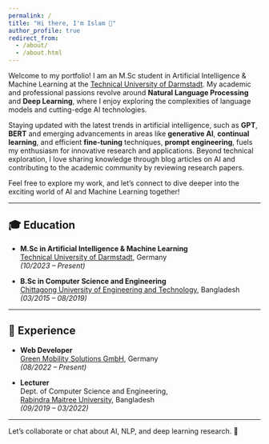 ```yaml
---
permalink: /
title: "Hi there, I'm Islam 👋"
author_profile: true
redirect_from:
  - /about/
  - /about.html
---
```


Welcome to my portfolio! I am an M.Sc student in Artificial Intelligence & Machine Learning at the [Technical University of Darmstadt](https://www.tu-darmstadt.de). My academic and professional passions revolve around **Natural Language Processing** and **Deep Learning**, where I enjoy exploring the complexities of language models and cutting-edge AI technologies.

Staying updated with the latest trends in artificial intelligence, such as **GPT**, **BERT** and emerging advancements in areas like **generative AI**, **continual learning**, and efficient **fine-tuning** techniques, **prompt engineering**, fuels my enthusiasm for innovative research and applications. Beyond technical exploration, I love sharing knowledge through blog articles on AI and contributing to the academic community by reviewing research papers.

Feel free to explore my work, and let’s connect to dive deeper into the exciting world of AI and Machine Learning together!

---

## 🎓 **Education**

- **M.Sc in Artificial Intelligence & Machine Learning**  
  [Technical University of Darmstadt](https://www.tu-darmstadt.de), Germany  
  _(10/2023 – Present)_

- **B.Sc in Computer Science and Engineering**  
  [Chittagong University of Engineering and Technology](https://www.cuet.ac.bd), Bangladesh  
  _(03/2015 – 08/2019)_

---

## 💼 **Experience**

- **Web Developer**  
  [Green Mobility Solutions GmbH](https://green-mobility-solutions.de/en), Germany  
  _(08/2022 – Present)_

- **Lecturer**  
  Dept. of Computer Science and Engineering,  
  [Rabindra Maitree University](https://rmu.ac.bd), Bangladesh  
  _(09/2019 – 03/2022)_

---

Let’s collaborate or chat about AI, NLP, and deep learning research. 🚀
